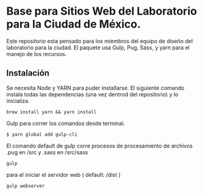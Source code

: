 # Base para Sitios Web del Laboratorio para la Ciudad de México.

Este repositorio esta pensado para los miembros del equipo de diseño del laboratorio para la ciudad.
El paquete usa Gulp, Pug, Sass, y yarn para el manejo de los recursos.

## Instalación

Se necesita Node y YARN para puder installarse. El siguiente comando instala todas las dependencias (una vez dentrod del repositorio) y lo inicializa.

```shell
brew install yarn && yarn install
```

Gulp para correr los comandos desde terminal.

```shell
$ yarn global add gulp-cli
```

El comando default de gulp corre procesos de procesamiento de archivos .pug en /src y .sass en /src/sass

```shell
gulp
```

para el iniciar el servidor web ( default: /dist ) 
```
gulp webserver
```
